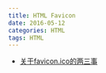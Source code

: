 ```yaml
---
title: HTML Favicon
date: 2016-05-12
categories: HTML
tags: HTML
---
```


- [关于favicon.ico的两三事](http://www.cnblogs.com/LoveJenny/archive/2012/05/22/2512683.html)
